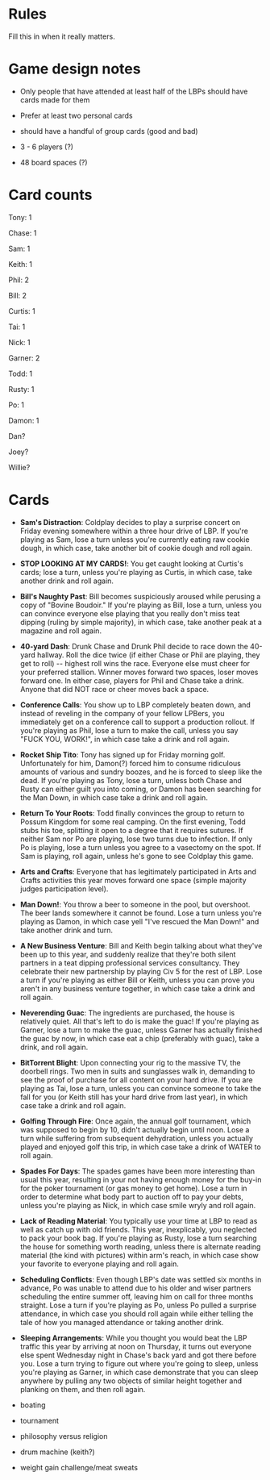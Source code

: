 # Rules

Fill this in when it really matters.

# Game design notes

* Only people that have attended at least half of the LBPs should have cards made for them

* Prefer at least two personal cards

* should have a handful of group cards (good and bad)

* 3 - 6 players (?)

* 48 board spaces (?)

# Card counts

Tony: 1

Chase: 1

Sam: 1

Keith: 1

Phil: 2

Bill: 2

Curtis: 1

Tai: 1

Nick: 1

Garner: 2

Todd: 1

Rusty: 1

Po: 1

Damon: 1

Dan?

Joey?

Willie?

# Cards

* **Sam's Distraction**: Coldplay decides to play a surprise concert on Friday evening somewhere within a three hour drive of LBP.  If you're playing as Sam, lose a turn unless you're currently eating raw cookie dough, in which case, take another bit of cookie dough and roll again.

* **STOP LOOKING AT MY CARDS!**:  You get caught looking at Curtis's cards; lose a turn, unless you're playing as Curtis, in which case, take another drink and roll again.

* **Bill's Naughty Past**: Bill becomes suspiciously aroused while perusing a copy of "Bovine Boudoir."  If you're playing as Bill, lose a turn, unless you can convince everyone else playing that you really don't miss teat dipping (ruling by simple majority), in which case, take another peak at a magazine and roll again.

* **40-yard Dash**: Drunk Chase and Drunk Phil decide to race down the 40-yard hallway.  Roll the dice twice (if either Chase or Phil are playing, they get to roll) -- highest roll wins the race.  Everyone else must cheer for your preferred stallion. Winner moves forward two spaces, loser moves forward one.  In either case, players for Phil and Chase take a drink.  Anyone that did NOT race or cheer moves back a space.

* **Conference Calls**: You show up to LBP completely beaten down, and instead of reveling in the company of your fellow LPBers, you immediately get on a conference call to support a production rollout.  If you're playing as Phil, lose a turn to make the call, unless you say "FUCK YOU, WORK!", in which case take a drink and roll again.

* **Rocket Ship Tito**: Tony has signed up for Friday morning golf.  Unfortunately for him, Damon(?) forced him to consume ridiculous amounts of various and sundry boozes, and he is forced to sleep like the dead.  If you're playing as Tony, lose a turn, unless both Chase and Rusty can either guilt you into coming, or Damon has been searching for the Man Down, in which case take a drink and roll again.

* **Return To Your Roots**: Todd finally convinces the group to return to Possum Kingdom for some real camping.  On the first evening, Todd stubs his toe, splitting it open to a degree that it requires sutures.  If neither Sam nor Po are playing, lose two turns due to infection.  If only Po is playing, lose a turn unless you agree to a vasectomy on the spot.  If Sam is playing, roll again, unless he's gone to see Coldplay this game.

* **Arts and Crafts**: Everyone that has legitimately participated in Arts and Crafts activities this year moves forward one space (simple majority judges participation level).

* **Man Down!**: You throw a beer to someone in the pool, but overshoot.  The beer lands somewhere it cannot be found.  Lose a turn unless you're playing as Damon, in which case yell "I've rescued the Man Down!" and take another drink and turn.

* **A New Business Venture**: Bill and Keith begin talking about what they've been up to this year, and suddenly realize that they're both silent partners in a teat dipping professional services consultancy.  They celebrate their new partnership by playing Civ 5 for the rest of LBP.  Lose a turn if you're playing as either Bill or Keith, unless you can prove you aren't in any business venture together, in which case take a drink and roll again.

* **Neverending Guac**: The ingredients are purchased, the house is relatively quiet.  All that's left to do is make the guac!  If you're playing as Garner, lose a turn to make the guac, unless Garner has actually finished the guac by now, in which case eat a chip (preferably with guac), take a drink, and roll again.

* **BitTorrent Blight**: Upon connecting your rig to the massive TV, the doorbell rings.  Two men in suits and sunglasses walk in, demanding to see the proof of purchase for all content on your hard drive.  If you are playing as Tai, lose a turn, unless you can convince someone to take the fall for you (or Keith still has your hard drive from last year), in which case take a drink and roll again.

* **Golfing Through Fire**: Once again, the annual golf tournament, which was supposed to begin by 10, didn't actually begin until noon.  Lose a turn while suffering from subsequent dehydration, unless you actually played and enjoyed golf this trip, in which case take a drink of WATER to roll again.

* **Spades For Days**: The spades games have been more interesting than usual this year, resulting in your not having enough money for the buy-in for the poker tournament (or gas money to get home).  Lose a turn in order to determine what body part to auction off to pay your debts, unless you're playing as Nick, in which case smile wryly and roll again.

* **Lack of Reading Material**: You typically use your time at LBP to read as well as catch up with old friends.  This year, inexplicably, you neglected to pack your book bag.  If you're playing as Rusty, lose a turn searching the house for something worth reading, unless there is alternate reading material (the kind with pictures) within arm's reach, in which case show your favorite to everyone playing and roll again.

* **Scheduling Conflicts**: Even though LBP's date was settled six months in advance, Po was unable to attend due to his older and wiser partners scheduling the entire summer off, leaving him on call for three months straight.  Lose a turn if you're playing as Po, unless Po pulled a surprise attendance, in which case you should roll again while either telling the tale of how you managed attendance or taking another drink.

* **Sleeping Arrangements**: While you thought you would beat the LBP traffic this year by arriving at noon on Thursday, it turns out everyone else spent Wednesday night in Chase's back yard and got there before you.  Lose a turn trying to figure out where you're going to sleep, unless you're playing as Garner, in which case demonstrate that you can sleep anywhere by pulling any two objects of similar height together and planking on them, and then roll again.

* boating

* tournament

* philosophy versus religion

* drum machine (keith?)

* weight gain challenge/meat sweats
